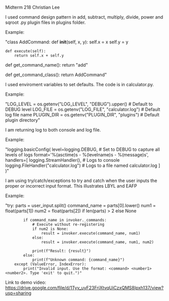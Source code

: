 Midterm 218
Christian Lee

I used command design pattern in add, subtract, multiply, divide, power and sqroot .py plugin files in plugins folder.

Example:

"class AddCommand:
    def __init__(self, x, y):
        self.x = x
        self.y = y

    def execute(self):
        return self.x + self.y

def get_command_name():
    return "add"

def get_command_class():
    return AddCommand"

    
    
I used enviroment variables to set defaults. The code is in calculator.py.

Example:

"LOG_LEVEL = os.getenv("LOG_LEVEL", "DEBUG").upper()  # Default to DEBUG level
LOG_FILE = os.getenv("LOG_FILE", "calculator.log")  # Default log file name
PLUGIN_DIR = os.getenv("PLUGIN_DIR", "plugins")  # Default plugin directory"



I am returning log to both console and log file.

Example:

"logging.basicConfig(
    level=logging.DEBUG,  # Set to DEBUG to capture all levels of logs
    format='%(asctime)s - %(levelname)s - %(message)s',
    handlers=[
        logging.StreamHandler(),  # Logs to console
        logging.FileHandler("calculator.log")  # Logs to a file named calculator.log
    ]
)"


I am using try/catch/exceptions to try and catch when the user inputs the proper or incorrect input format. This illustrates LBYL and EAFP

Example:

"try:
            parts = user_input.split()
            command_name = parts[0].lower()
            num1 = float(parts[1])
            num2 = float(parts[2]) if len(parts) > 2 else None

            if command_name in invoker._commands:
                # Execute without re-registering
                if num2 is None:
                    result = invoker.execute(command_name, num1)
                else:
                    result = invoker.execute(command_name, num1, num2)

                print(f"Result: {result}")
            else:
                print(f"Unknown command: {command_name}")
        except (ValueError, IndexError):
            print("Invalid input. Use the format: <command> <number1> <number2>. Type 'exit' to quit.")"



Link to demo video: https://drive.google.com/file/d/1Tyv_uyF23FrjXtvqUiCzxQMS8Ipxh137/view?usp=sharing

